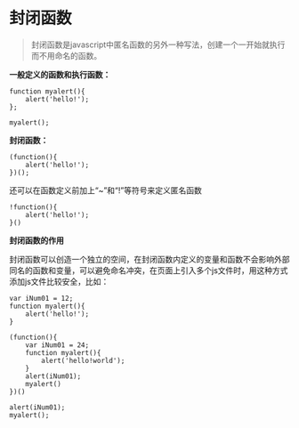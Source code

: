 # 封闭函数

>	封闭函数是javascript中匿名函数的另外一种写法，创建一个一开始就执行而不用命名的函数。

**一般定义的函数和执行函数：**

```
function myalert(){
    alert('hello!');
};

myalert();
```
**封闭函数：**

```
(function(){
    alert('hello!');
})();
```

还可以在函数定义前加上“~”和“!”等符号来定义匿名函数

```
!function(){
    alert('hello!');
}()
```

**封闭函数的作用**

封闭函数可以创造一个独立的空间，在封闭函数内定义的变量和函数不会影响外部同名的函数和变量，可以避免命名冲突，在页面上引入多个js文件时，用这种方式添加js文件比较安全，比如：

```
var iNum01 = 12;
function myalert(){
    alert('hello!');
}

(function(){
    var iNum01 = 24;
    function myalert(){
        alert('hello!world');
    }
    alert(iNum01);
    myalert()
})()

alert(iNum01);
myalert();
```
